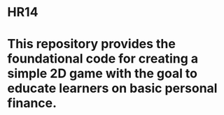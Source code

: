 # HR14
# This repository provides the foundational code for creating a simple 2D game with the goal to educate learners on basic personal finance.
